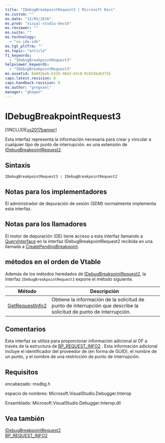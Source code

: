 ```yaml
---
title: "IDebugBreakpointRequest3 | Microsoft Docs"
ms.custom: ""
ms.date: "12/05/2016"
ms.prod: "visual-studio-dev14"
ms.reviewer: ""
ms.suite: ""
ms.technology: 
  - "vs-ide-sdk"
ms.tgt_pltfrm: ""
ms.topic: "article"
f1_keywords: 
  - "IDebugBreakpointRequest3"
helpviewer_keywords: 
  - "IDebugBreakpointRequest3"
ms.assetid: 8a042beb-b319-48e3-b3c8-9c8336ab371b
caps.latest.revision: 8
caps.handback.revision: 8
ms.author: "gregvanl"
manager: "ghogen"
---
```

# IDebugBreakpointRequest3
[!INCLUDE[vs2017banner](../../../code-quality/includes/vs2017banner.md)]

Esta interfaz representa la información necesaria para crear y vincular a cualquier tipo de punto de interrupción.  es una extensión de [IDebugBreakpointRequest2](../../../extensibility/debugger/reference/idebugbreakpointrequest2.md).  
  
## Sintaxis  
  
```  
IDebugBreakpointRequest3 : IDebugBreakpointRequest2  
```  
  
## Notas para los implementadores  
 El administrador de depuración de sesión \(SDM\) normalmente implementa esta interfaz.  
  
## Notas para los llamadores  
 El motor de depuración \(DE\) tiene acceso a esta interfaz llamando a [QueryInterface](/visual-cpp/atl/queryinterface) en la interfaz IDebugBreakpointRequest2 recibida en una llamada a [CreatePendingBreakpoint](../../../extensibility/debugger/reference/idebugengine2-creatependingbreakpoint.md).  
  
## métodos en el orden de Vtable  
 Además de los métodos heredados de [IDebugBreakpointRequest2](../../../extensibility/debugger/reference/idebugbreakpointrequest2.md), la interfaz `IDebugBreakpointRequest3` expone el método siguiente.  
  
|Método|Descripción|  
|------------|-----------------|  
|[GetRequestInfo2](../../../extensibility/debugger/reference/idebugbreakpointrequest3-getrequestinfo2.md)|Obtiene la información de la solicitud de punto de interrupción que describe la solicitud de punto de interrupción.|  
  
## Comentarios  
 Esta interfaz se utiliza para proporcionar información adicional al OF a través de la estructura de [BP\_REQUEST\_INFO2](../../../extensibility/debugger/reference/bp-request-info2.md) .  Esta información adicional incluye el identificador del proveedor de \(en forma de GUID\), el nombre de un punto, y el nombre de una restricción de punto de interrupción.  
  
## Requisitos  
 encabezado: msdbg.h  
  
 espacio de nombres: Microsoft.VisualStudio.Debugger.Interop  
  
 Ensamblado: Microsoft.VisualStudio.Debugger.Interop.dll  
  
## Vea también  
 [IDebugBreakpointRequest2](../../../extensibility/debugger/reference/idebugbreakpointrequest2.md)   
 [BP\_REQUEST\_INFO2](../../../extensibility/debugger/reference/bp-request-info2.md)